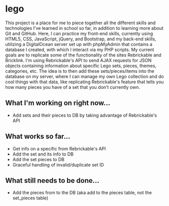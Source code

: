 # lego

This project is a place for me to piece together all the different skills and technologies I've learned in school so far, in addition to learning more about Git and GitHub. Here, I can practice my front-end skills, currently using HTML5, CSS, JavaScript, jQuery, and Bootstrap, and my back-end skills, utilizing a DigitalOcean server set up with phpMyAdmin that contains a database I created, with which I interact via my PHP scripts. My current goals are to replicate some of the functionality of the sites Rebrickable and Bricklink. I'm using Rebrickable's API to send AJAX requests for JSON objects containing information about specific Lego sets, pieces, themes, categories, etc. The idea is to then add these sets/pieces/items into the database on my server, where I can manage my own Lego collection and do cool things with that data, like replicating Rebrickable's feature that tells you how many pieces you have of a set that you don't currently own.

What I'm working on right now...
-
  - Add sets and their pieces to DB by taking advantage of Rebrickable's API


What works so far...
-
  - Get info on a specific from Rebrickable's API
  - Add the set and its info to DB
  - Add the set pieces to DB
  - Graceful handling of invalid/duplicate set ID
  
What still needs to be done...
-
  - Add the pieces from to the DB (aka add to the pieces table, not the set_pieces table)
  

